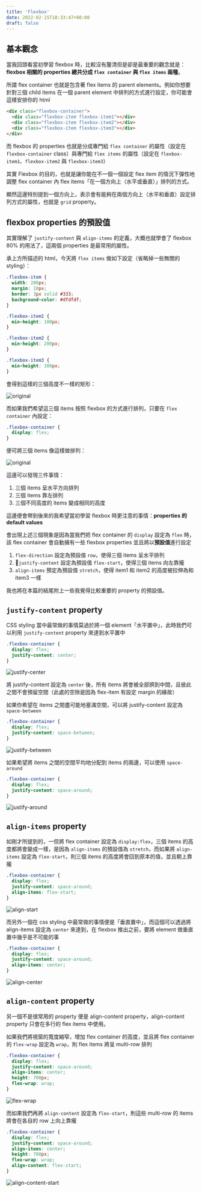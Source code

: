 ```yaml
---
title: 'Flexbox'
date: 2022-02-15T18:33:47+08:00
draft: false
---
```


## 基本觀念

當我回頭看當初學習 flexbox 時，比較沒有釐清但是卻是最重要的觀念就是：**flexbox 相關的 properties 總共分成 `flex container` 與 `flex items` 兩種**。

所謂 flex container 也就是包含著 flex items 的 parent elements。例如你想要針對三個 child items 在一個 parent element 中排列的方式進行設定，你可能會這樣安排你的 html

```html
<div class="flexbox-container">
  <div class="flexbox-item flexbox-item1"></div>
  <div class="flexbox-item flexbox-item2"></div>
  <div class="flexbox-item flexbox-item3"></div>
</div>
```

而 flexbox 的 properties 也就是分成專門給 `flex container` 的屬性（設定在 `flexbox-container` class）與專門給 `flex items` 的屬性（設定在 `flexbox-item1`、`flexbox-item2` 與 `flexbox-item3`）

其實 Flexbox 的目的，也就是讓你能在不一個一個設定 flex item 的情況下彈性地調整 flex container 內 flex items「在一個方向上（水平或垂直）」排列的方式。

顯然這邊特別提到一個方向上，表示會有能夠在兩個方向上（水平和垂直）設定排列方式的屬性，也就是 `grid` property。

## flexbox properties 的預設值

其實理解了 `justify-content` 與 `align-items` 的定義，大概也就學會了 flexbox 80% 的用法了，這兩個 properties 是最常用的屬性。

承上方所描述的 html，今天將 `flex items` 做如下設定（省略掉一些無關的 styling）：

```css
.flexbox-item {
  width: 200px;
  margin: 10px;
  border: 3px solid #333;
  background-color: #dfdfdf;
}

.flexbox-item1 {
  min-height: 100px;
}

.flexbox-item2 {
  min-height: 200px;
}

.flexbox-item3 {
  min-height: 300px;
}
```

會得到這樣的三個高度不一樣的矩形：

![original](/flexbox/original.png)

而如果我們希望這三個 items 按照 flexbox 的方式進行排列，只要在 `flex container` 內設定：

```css
.flexbox-container {
  display: flex;
}
```

便可將三個 items 像這樣做排列：

![original](/flexbox/first-flex.png)

這邊可以發現三件事情：

1. 三個 items 呈水平方向排列
2. 三個 items 靠左排列
3. 三個不同高度的 items 變成相同的高度

這邊便會帶到後來的我希望當初學習 flexbox 時更注意的事情：**properties 的 default values**

會出現上述三個現象是因為當我們把 flex container 的 `display` 設定為 `flex` 時，該 flex container 會自動擁有一些 flexbox properties 並且將以**預設值**進行設定

1. `flex-direction` 設定為預設值 `row`，使得三個 items 呈水平排列
2. `justify-content` 設定為預設值 `flex-start`，使得三個 items 向左靠攏
3. `align-items` 預定為預設值 `stretch`，使得 item1 和 item2 的高度被拉伸為和 item3 一樣

我也將在本篇的結尾附上一些我覺得比較重要的 property 的預設值。

## `justify-content` property

CSS styling 當中最常做的事情莫過於將一個 element「水平置中」，此時我們可以利用 `justify-content` property 來達到水平置中

```css
.flexbox-container {
  display: flex;
  justify-content: center;
}
```

![justify-center](/flexbox/justify-center.png)

將 justify-content 設定為 `center` 後，所有 items 將會被全部擠到中間，且彼此之間不會預留空間（此處的空隙是因為 flex-item 有設定 margin 的緣故）

如果你希望在 items 之間盡可能地塞滿空間，可以將 justify-content 設定為 `space-between`

```css
.flexbox-container {
  display: flex;
  justify-content: space-between;
}
```

![justify-between](/flexbox/justify-between.png)

如果希望將 items 之間的空間平均地分配到 items 的兩邊，可以使用 `space-around`

```css
.flexbox-container {
  display: flex;
  justify-content: space-around;
}
```

![justify-around](/flexbox/justify-around.png)

## `align-items` property

如剛才所提到的，一但將 flex container 設定為 `display:flex`，三個 items 的高度都將會變成一樣，是因為 `align-items` 的預設值為 `stretch`，而如果將 `align-items` 設定為 `flex-start`，則三個 items 的高度將會回到原本的值，並且朝上靠攏

```css
.flexbox-container {
  display: flex;
  justify-content: space-around;
  align-items: flex-start;
}
```

![align-start](/flexbox/align-start.png)

而另外一個在 css styling 中最常做的事情便是「垂直置中」，而這個可以透過將 align-items 設定為 `center` 來達到，在 flexbox 推出之前，要將 element 做垂直置中幾乎是不可能的事

```css
.flexbox-container {
  display: flex;
  justify-content: space-around;
  align-items: center;
}
```

![align-center](/flexbox/align-center.png)

## `align-content` property

另一個不是很常用的 property 便是 align-content property，align-content property 只會在多行的 flex items 中使用。

如果我們將視窗的寬度縮窄，增加 flex container 的高度，並且將 flex container 的 `flex-wrap` 設定為 `wrap`，則 flex items 將呈 multi-row 排列

```css
.flexbox-container {
  display: flex;
  justify-content: space-around;
  align-items: center;
  height: 700px;
  flex-wrap: wrap;
}
```

![flex-wrap](/flexbox/flex-wrap.png)

而如果我們再將 `align-content` 設定為 `flex-start`，則這些 multi-row 的 items 將會在各自的 row 上向上靠攏

```css
.flexbox-container {
  display: flex;
  justify-content: space-around;
  align-items: center;
  height: 700px;
  flex-wrap: wrap;
  align-content: flex-start;
}
```

![align-content-start](/flexbox/align-content-start.png)
